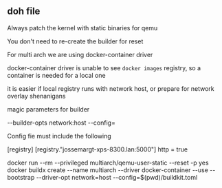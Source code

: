 ## doh file

Always patch the kernel with static binaries for qemu

You don't need to re-create the builder for reset

For multi arch we are using docker-container driver

docker-container driver is unable to see `docker images` registry, so a container is needed for a local one

it is easier if local registry runs with network host, or prepare for network overlay shenanigans

magic parameters for builder

--builder-opts network:host
--config=<path>

Config fie must include the following

[registry]
  [registry."jossemargt-xps-8300.lan:5000"]
    http = true

docker run --rm --privileged multiarch/qemu-user-static --reset -p yes
docker buildx create --name multiarch --driver docker-container --use --bootstrap --driver-opt network=host --config=$(pwd)/buildkit.toml
